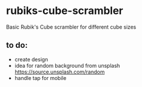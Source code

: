 # rubiks-cube-scrambler
Basic Rubik's Cube scrambler for different cube sizes

## to do:
- create design
- idea for random background from unsplash https://source.unsplash.com/random
- handle tap for mobile
